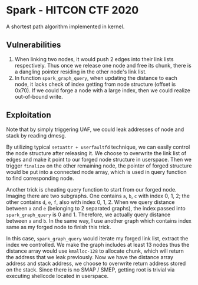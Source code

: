 # Spark - HITCON CTF 2020

A shortest path algorithm implemented in kernel.

## Vulnerabilities

1. When linking two nodes, it would push 2 edges into their link lists respectively. Thus once we release one node and free its chunk, there is a dangling pointer residing in the other node's link list.
2. In function `spark_graph_query`, when updating the distance to each node, it lacks check of index getting from node structure (offset is 0x70). If we could forge a node with a large index, then we could realize out-of-bound write.

## Exploitation

Note that by simply triggering UAF, we could leak addresses of node and stack by reading dmesg.

By utilizing typical `setxattr + userfaultfd` technique, we can easily control the node structure after releasing it. We choose to overwrite the link list of edges and make it point to our forged node structure in userspace. Then we trigger `finalize` on the other remaining node, the pointer of forged structure would be put into a connected node array, which is used in query function to find corresponding node.

Another trick is cheating query function to start from our forged node.
Imaging there are two subgraphs. One contains `a`, `b`, `c` with index 0, 1, 2; the other contains `d`, `e`, `f`, also with index 0, 1, 2. When we query distance between `a` and `e` (belonging to 2 separated graphs), the index passed into `spark_graph_query` is 0 and 1. Therefore, we actually query distance between `a` and `b`.
In the same way, I use another graph which contains index same as my forged node to finish this trick.

In this case, `spark_graph_query` would iterate my forged link list, extract the index we controlled.
We make the graph includes at least 13 nodes thus the distance array would use `kmalloc-128` to allocate chunk, which will return the address that we leak previously.
Now we have the distance array address and stack address, we choose to overwrite return address stored on the stack. Since there is no SMAP / SMEP, getting root is trivial via executing shellcode located in userspace.
